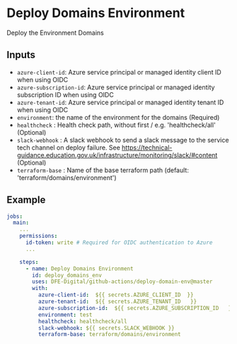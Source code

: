 # Deploy Domains Environment

Deploy the Environment Domains

## Inputs
- `azure-client-id`: Azure service principal or managed identity client ID when using OIDC
- `azure-subscription-id`: Azure service principal or managed identity subscription ID when using OIDC
- `azure-tenant-id`: Azure service principal or managed identity tenant ID when using OIDC
- `environment`: the name of the environment for the domains (Required)
- `healthcheck` : Health check path, without first / e.g. 'healthcheck/all' (Optional)
- `slack-webhook` : A slack webhook to send a slack message to the service tech channel on deploy failure. See https://technical-guidance.education.gov.uk/infrastructure/monitoring/slack/#content (Optional)
- `terraform-base` : Name of the base terraform path (default: 'terraform/domains/environment')

## Example

```yaml
jobs:
  main:
    ...
    permissions:
      id-token: write # Required for OIDC authentication to Azure
      ...

    steps:
      - name: Deploy Domains Environment
        id: deploy_domains_env
        uses: DFE-Digital/github-actions/deploy-domain-env@master
        with:
          azure-client-id:  ${{ secrets.AZURE_CLIENT_ID  }}
          azure-tenant-id:  ${{ secrets.AZURE_TENANT_ID   }}
          azure-subscription-id:  ${{ secrets.AZURE_SUBSCRIPTION_ID   }}
          environment: test
          healthcheck: healthcheck/all
          slack-webhook: ${{ secrets.SLACK_WEBHOOK }}
          terraform-base: terraform/domains/environment
```
